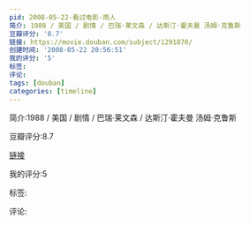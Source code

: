```yaml
---
pid: 2008-05-22-看过电影-雨人
简介: 1988 / 美国 / 剧情 / 巴瑞·莱文森 / 达斯汀·霍夫曼 汤姆·克鲁斯
豆瓣评分: '8.7'
链接: https://movie.douban.com/subject/1291870/
创建时间: '2008-05-22 20:56:51'
我的评分: '5'
标签:
评论:
tags: [douban]
categories: [timeline]
---
```

简介:1988 / 美国 / 剧情 / 巴瑞·莱文森 / 达斯汀·霍夫曼 汤姆·克鲁斯

豆瓣评分:8.7

[链接](https://movie.douban.com/subject/1291870/)

我的评分:5

标签:

评论:

